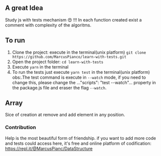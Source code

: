 ## A great Idea
Study js with tests mechanism 😍 !!!
In each function created exist a comment with complexity of the algoritms.

## To run
1) Clone the project: execute in the terminal(unix platform) `git clone https://github.com/MarcusPianco/learn-with-tests.git`
2) Open the project folder: `cd learn-with-tests`
3) Execute `yarn` in the terminal 
4) To run the tests just execute `yarn test` in the terminal(unix platform)
obs:.The test command is execute in `--watch` mode, if you need to change this, please change the ..."scripts": "test --watch"... property
in the package.js file and eraser the flag `--watch`.
## Array
Sice of creation at remove and add element in any position.
### Contribution
Help is the most beautiful form of friendship.
if you want to add more code and tests could access here, it's free and online platform of codification: https://repl.it/@MarcusPianc/DataStructure
